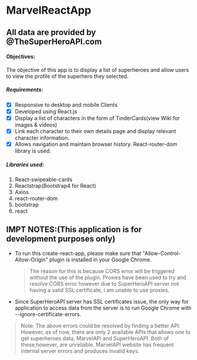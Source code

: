 # MarvelReactApp

## All data are provided by @TheSuperHeroAPI.com

#### Objectives:

The objective of this app is to display a list of superheroes and allow users to view the profile of the superhero they selected.

##### Requirements: 

- [x] Responsive to desktop and mobile Clients 
- [x] Developed using React.js 
- [x] Display a list of characters in the form of TinderCards(view Wiki for images & videos) 
- [x] Link each character to their own details page and display relevant character information. 
- [x] Allows navigation and maintain browser history. React-router-dom library is used.

##### Libraries used:

1. React-swipeable-cards
2. Reactstrap(Bootstrap4 for React)
3. Axios
4. react-router-dom
5. bootstrap
6. react

## IMPT NOTES:(This application is for development purposes only)

- To run this create-react-app, please make sure that "Allow-Control-Allow-Origin" plugin is installed in your Google Chrome.
  > The reason for this is because CORS error will be triggered without the use of the plugin. Proxies have been used to try and resolve CORS error however due to SuperHeroAPI server not having a valid SSL certificate, i am unable to use proxies.
- Since SuperHeroAPI server has SSL certificates issue, the only way for application to access data from the server is to run Google Chrome with --ignore-certificate-errors.

> Note: The above errors could be resolved by finding a better API. However, as of now, there are only 2 available APIs that allows one to get superheroes data, MarvelAPi and SuperHeroAPI. Both of these,however, are unreliable. MarvelAPI website has frequent internal server errors and produces invalid keys.
